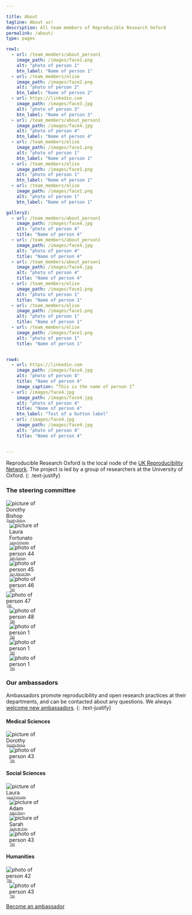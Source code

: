```yaml
---

title: About
tagline: About us!
description: All team members of Reproducible Research Oxford
permalink: /about/
type: pages

row1:
  - url: /team_members/about_person1
    image_path: /images/face1.png
    alt: "photo of person 1"
    btn_label: "Name of person 1"
  - url: /team_members/elise
    image_path: /images/face2.png
    alt: "photo of person 2"
    btn_label: "Name of person 2"
  - url: https://linkedin.com
    image_path: /images/face3.jpg
    alt: "photo of person 3"
    btn_label: "Name of person 3"
  - url: /team_members/about_person1
    image_path: /images/face4.jpg
    alt: "photo of person 4"
    btn_label: "Name of person 4"
  - url: /team_members/elise
    image_path: /images/face1.png
    alt: "photo of person 1"
    btn_label: "Name of person 1"
  - url: /team_members/elise
    image_path: /images/face1.png
    alt: "photo of person 1"
    btn_label: "Name of person 1"
  - url: /team_members/elise
    image_path: /images/face1.png
    alt: "photo of person 1"
    btn_label: "Name of person 1"

gallery2:
  - url: /team_members/about_person1
    image_path: /images/face4.jpg
    alt: "photo of person 4"
    title: "Name of person 4"
  - url: /team_members/about_person1
    image_path: /images/face4.jpg
    alt: "photo of person 4"
    title: "Name of person 4"
  - url: /team_members/about_person1
    image_path: /images/face4.jpg
    alt: "photo of person 4"
    title: "Name of person 4"
  - url: /team_members/elise
    image_path: /images/face1.png
    alt: "photo of person 1"
    title: "Name of person 1"
  - url: /team_members/elise
    image_path: /images/face1.png
    alt: "photo of person 1"
    title: "Name of person 1"
  - url: /team_members/elise
    image_path: /images/face1.png
    alt: "photo of person 1"
    title: "Name of person 1"


row4:
  - url: https://linkedin.com
    image_path: /images/face4.jpg
    alt: "photo of person 4"
    title: "Name of person 4"
    image_caption: “This is the name of person 1”
  - url: /images/face4.jpg
    image_path: /images/face4.jpg
    alt: "photo of person 4"
    title: "Name of person 4"
    btn_label: "Test of a button label"
  - url: /images/face4.jpg
    image_path: /images/face4.jpg
    alt: "photo of person 4"
    title: "Name of person 4"


---
```


Reproducible Research Oxford is the local node of the [UK
Reproducibility Network](https://twitter.com/ukrepro). The project is
led by a group of researchers at the University of Oxford.
{: .text-justify}

### The steering committee

<style type="text/css">

div.small_item {
  width: 30%;
  display: inline-block;
  clear: none;
  margin-left: 1.695% !important;
}
div.small_item:nth-child(3n+1) {
  clear: left;
  margin-left: 0 !important;
}

@media only screen and (min-width: 37.5em) {
  div.small_item {
    display: block;
    width: 18%;
  }
  div.small_item:nth-child(3n+1) {
    clear: none;
    margin-left: 1.695% !important;
  }
  div.small_item:nth-child(5n+1) {
    clear: left;
    margin-left: 0 !important;
  }
}


div.small_item p a {
  font-size: 0.5em;
}

div.small_item p {
  margin: auto 0.1em;
}

div.small_item p a.btn {
  width: 100%;
}


div.small_item:hover {
  opacity: 0.75;
  filter: alpha(opacity=75);
}

</style>


<div class="feature__wrapper">
    <div class="feature__item small_item">
      <div class="archive__item">
          <div class="archive__item-teaser">
            <img src="/new-theme/assets/images/team_members/dorothy-bishop.png" alt="picture of Dorothy Bishop">
          </div>
        <div class="archive__item-body">
            <p><a href="https://www.psy.ox.ac.uk/team/dorothy-bishop" class="btn ">Dorothy Bishop</a></p>
        </div>
      </div>
    </div>
    <div class="feature__item small_item">
      <div class="archive__item">
          <div class="archive__item-teaser">
            <img src="/new-theme/assets/images/team_members/profile-pic_laura-fortunato.jpg" alt="picture of Laura Fortunato">
          </div>
        <div class="archive__item-body">
            <p><a href="http://tuvalu.santafe.edu/~fortunato" class="btn ">Laura Fortunato</a></p>
        </div>
      </div>
    </div>
    <div class="feature__item small_item">
      <div class="archive__item">
          <div class="archive__item-teaser">
            <img src="/new-theme/assets/images/face1.png" alt="photo of person 44">
          </div>
        <div class="archive__item-body">
            <p><a href="/new-theme/team_members/about_person1" class="btn ">Sally Rumsey</a></p>
        </div>
      </div>
    </div>
    <div class="feature__item small_item">
      <div class="archive__item">
          <div class="archive__item-teaser">
            <img src="/new-theme/assets/images/face1.png" alt="photo of person 45">
          </div>
        <div class="archive__item-body">
            <p><a href="/new-theme/team_members/about_person1" class="btn ">Amy Warner May</a></p>
        </div>
      </div>
    </div>
    <div class="feature__item small_item">
      <div class="archive__item">
          <div class="archive__item-teaser">
            <img src="/new-theme/assets/images/face1.png" alt="photo of person 46">
          </div>
        <div class="archive__item-body">
            <p><a href="/new-theme/team_members/about_person1" class="btn ">TBA</a></p>
        </div>
      </div>
    </div>
    <div class="feature__item small_item">
      <div class="archive__item">
          <div class="archive__item-teaser">
            <img src="/new-theme/assets/images/face1.png" alt="photo of person 47">
          </div>
        <div class="archive__item-body">
            <p><a href="/new-theme/team_members/about_person1" class="btn ">TBA</a></p>
        </div>
      </div>
    </div>
    <div class="feature__item small_item">
      <div class="archive__item">
          <div class="archive__item-teaser">
            <img src="/new-theme/assets/images/face1.png" alt="photo of person 48">
          </div>
        <div class="archive__item-body">
            <p><a href="/new-theme/team_members/about_person1" class="btn ">TBA</a></p>
        </div>
      </div>
    </div>
    <div class="feature__item small_item">
      <div class="archive__item">
          <div class="archive__item-teaser">
            <img src="/new-theme/assets/images/face1.png" alt="photo of person 1">
          </div>
        <div class="archive__item-body">
            <p><a href="/new-theme/team_members/elise" class="btn ">TBA</a></p>
        </div>
      </div>
    </div>
    <div class="feature__item small_item">
      <div class="archive__item">
          <div class="archive__item-teaser">
            <img src="/new-theme/assets/images/face1.png" alt="photo of person 1">
          </div>
        <div class="archive__item-body">
            <p><a href="/new-theme/team_members/elise" class="btn ">TBA</a></p>
        </div>
      </div>
    </div>
    <div class="feature__item small_item">
      <div class="archive__item">
          <div class="archive__item-teaser">
            <img src="/new-theme/assets/images/face1.png" alt="photo of person 1">
          </div>
        <div class="archive__item-body">
            <p><a href="/new-theme/team_members/elise" class="btn ">TBA</a></p>
        </div>
      </div>
    </div>
</div>






### Our ambassadors

Ambassadors promote reproducibility and open research practices at their
departments, and can be contacted about any questions. We always
[welcome new ambassadors](/new-theme/get-involved/).
{: .text-justify}


#### Medical Sciences

<div class="feature__wrapper">
    <div class="feature__item small_item">
      <div class="archive__item">
          <div class="archive__item-teaser">
            <img src="/new-theme/assets/images/team_members/dorothy-bishop.png" alt="picture of Dorothy">
          </div>
        <div class="archive__item-body">
            <p><a href="https://www.psy.ox.ac.uk/team/dorothy-bishop" class="btn ">Dorothy Bishop</a></p>
        </div>
      </div>
    </div>
    <div class="feature__item small_item">
      <div class="archive__item">
          <div class="archive__item-teaser">
            <img src="/new-theme/assets/images/face1.png" alt="photo of person 43">
          </div>
        <div class="archive__item-body">
            <p><a href="/new-theme/team_members/about_person1" class="btn ">TBA</a></p>
        </div>
      </div>
    </div>  
</div>



#### Social Sciences

<div class="feature__wrapper">
    <div class="feature__item small_item">
      <div class="archive__item">
          <div class="archive__item-teaser">
            <img src="/new-theme/assets/images/team_members/profile-pic_laura-fortunato.jpg" alt="picture of Laura">
          </div>
        <div class="archive__item-body">
            <p><a href="http://tuvalu.santafe.edu/~fortunato" class="btn ">Laura Fortunato</a></p>
        </div>
      </div>
    </div>
    <div class="feature__item small_item">
      <div class="archive__item">
          <div class="archive__item-teaser">
            <img src="/new-theme/assets/images/team_members/adam-kenny.png" alt="picture of Adam">
          </div>
        <div class="archive__item-body">
            <p><a href="https://www.icea.ox.ac.uk/people/adam-kenny" class="btn ">Adam Kenny</a></p>
        </div>
      </div>
    </div>
    <div class="feature__item small_item">
      <div class="archive__item">
          <div class="archive__item-teaser">
            <img src="/new-theme/assets/images/team_members/sarah-de-vries.png" alt="picture of Sarah">
          </div>
        <div class="archive__item-body">
            <p><a href="https://www.anthro.ox.ac.uk/people/sarah-de-vries" class="btn ">Sarah de Vries</a></p>
        </div>
      </div>
    </div>  
    <div class="feature__item small_item">
      <div class="archive__item">
          <div class="archive__item-teaser">
            <img src="/new-theme/assets/images/face1.png" alt="photo of person 43">
          </div>
        <div class="archive__item-body">
            <p><a href="/new-theme/team_members/about_person1" class="btn ">TBA</a></p>
        </div>
      </div>
    </div>      
</div>


#### Humanities

<div class="feature__wrapper">
    <div class="feature__item small_item">
      <div class="archive__item">
          <div class="archive__item-teaser">
            <img src="/new-theme/assets/images/face1.png" alt="photo of person 42">
          </div>
        <div class="archive__item-body">
            <p><a href="/new-theme/team_members/about_person1" class="btn ">TBA</a></p>
        </div>
      </div>
    </div>
    <div class="feature__item small_item">
      <div class="archive__item">
          <div class="archive__item-teaser">
            <img src="/new-theme/assets/images/face1.png" alt="photo of person 43">
          </div>
        <div class="archive__item-body">
            <p><a href="/new-theme/team_members/about_person1" class="btn ">TBA</a></p>
        </div>
      </div>
    </div>  
</div>

[Become an ambassador](/new-theme/get-involved/)
